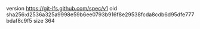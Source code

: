 version https://git-lfs.github.com/spec/v1
oid sha256:d2536a325a9998e59b6ee0793b916f8e29538fcda8cdb6d95dfe777bdaf8c9f5
size 364
